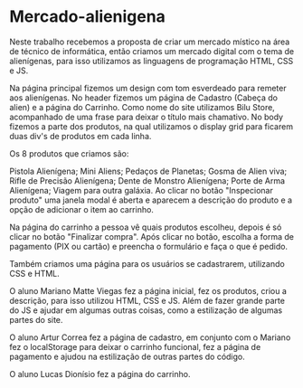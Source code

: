 # Mercado-alienigena

Neste trabalho recebemos a proposta de criar um mercado místico na área de técnico de informática, então criamos um mercado digital com o tema de alienígenas, para isso utilizamos as linguagens de programação HTML, CSS e JS.

Na página principal fizemos um design com tom esverdeado para remeter aos alienígenas. No header fizemos um página de Cadastro (Cabeça do alien) e a página do Carrinho. Como nome do site utilizamos Bilu Store, acompanhado de uma frase para deixar o título mais chamativo. No body fizemos a parte dos produtos, na qual utilizamos o display grid para ficarem duas div's de produtos em cada linha.

Os 8 produtos que criamos são:

Pistola Alienígena;
Mini Aliens;
Pedaços de Planetas;
Gosma de Alien viva;
Rifle de Precisão Alienígena;
Dente de Monstro Alienígena;
Porte de Arma Alienígena;
Viagem para outra galáxia.
Ao clicar no botão "Inspecionar produto" uma janela modal é aberta e aparecem a descrição do produto e a opção de adicionar o item ao carrinho.

Na página do carrinho a pessoa vê quais produtos escolheu, depois é só clicar no botão "Finalizar compra". Após clicar no botão, escolha a forma de pagamento (PIX ou cartão) e preencha o formulário e faça o que é pedido.

Também criamos uma página para os usuários se cadastrarem, utilizando CSS e HTML.

O aluno Mariano Matte Viegas fez a página inicial, fez os produtos, criou a descrição, para isso utilizou HTML, CSS e JS. Além de fazer grande parte do JS e ajudar em algumas outras coisas, como a estilização de algumas partes do site.

O aluno Artur Correa fez a página de cadastro, em conjunto com o Mariano fez o localStorage para deixar o carrinho funcional, fez a página de pagamento e ajudou na estilização de outras partes do código.

O aluno Lucas Dionísio fez a página do carrinho.
